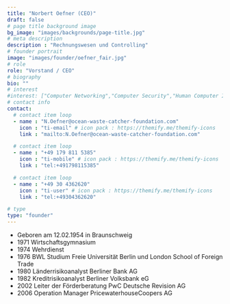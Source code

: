 ```yaml
---
title: "Norbert Oefner (CEO)"
draft: false
# page title background image
bg_image: "images/backgrounds/page-title.jpg"
# meta description
description : "Rechnungswesen und Controlling"
# founder portrait
image: "images/founder/oefner_fair.jpg"
# role
role: "Vorstand / CEO"
# biography
bio: ""
# interest
#interest: ["Computer Networking","Computer Security","Human Computer Interfacing"]
# contact info
contact:
  # contact item loop
  - name : "N.Oefner@ocean-waste-catcher-foundation.com"
    icon : "ti-email" # icon pack : https://themify.me/themify-icons
    link : "mailto:N.Oefner@ocean-waste-catcher-foundation.com"

  # contact item loop
  - name : "+49 179 811 5385"
    icon : "ti-mobile" # icon pack : https://themify.me/themify-icons
    link : "tel:+491798115385"

  # contact item loop
  - name : "+49 30 4362620"
    icon : "ti-user" # icon pack : https://themify.me/themify-icons
    link : "tel:+49304362620"

# type
type: "founder"
---
```


* Geboren am 12.02.1954 in Braunschweig
* 1971 Wirtschaftsgymnasium
* 1974 Wehrdienst
* 1976 BWL Studium Freie Universität Berlin und London School of Foreign Trade
* 1980 Länderrisikoanalyst Berliner Bank AG
* 1982 Kreditrisikoanalyst Berliner Volksbank eG
* 2002 Leiter der Förderberatung PwC Deutsche Revision AG
* 2006 Operation Manager PricewaterhouseCoopers AG